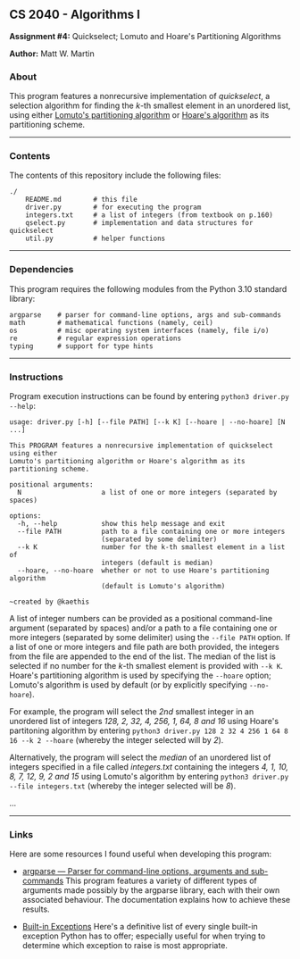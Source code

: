 ## CS 2040 - Algorithms I
**Assignment #4:** Quickselect; Lomuto and Hoare's Partitioning Algorithms

**Author:** Matt W. Martin

### About

This program features a nonrecursive implementation of *quickselect*, a selection algorithm for finding the *k*-th smallest element in an unordered list, using either [Lomuto's partitioning algorithm](https://en.wikipedia.org/wiki/Quicksort#Lomuto_partition_scheme) or [Hoare's algorithm](https://en.wikipedia.org/wiki/Quicksort#Hoare_partition_scheme) as its partitioning scheme.

---
### Contents
The contents of this repository include the following files:
```
./
    README.md        # this file
    driver.py        # for executing the program
    integers.txt     # a list of integers (from textbook on p.160)
    qselect.py       # implementation and data structures for quickselect
    util.py          # helper functions
```

---
### Dependencies
This program requires the following modules from the Python 3.10 standard library:
```
argparse    # parser for command-line options, args and sub-commands
math        # mathematical functions (namely, ceil)
os          # misc operating system interfaces (namely, file i/o)
re          # regular expression operations
typing      # support for type hints
```

---
### Instructions
Program execution instructions can be found by entering `python3 driver.py --help`:
```
usage: driver.py [-h] [--file PATH] [--k K] [--hoare | --no-hoare] [N ...]

This PROGRAM features a nonrecursive implementation of quickselect using either
Lomuto's partitioning algorithm or Hoare's algorithm as its partitioning scheme.

positional arguments:
  N                    a list of one or more integers (separated by spaces)

options:
  -h, --help           show this help message and exit
  --file PATH          path to a file containing one or more integers
                       (separated by some delimiter)
  --k K                number for the k-th smallest element in a list of
                       integers (default is median)
  --hoare, --no-hoare  whether or not to use Hoare's partitioning algorithm
                       (default is Lomuto's algorithm)

~created by @kaethis
```
A list of integer numbers can be provided as a positional command-line argument (separated by spaces) and/or a path to a file containing one or more integers (separated by some delimiter) using the `--file PATH` option.  If a list of one or more integers and file path are both provided, the integers from the file are appended to the end of the list.  The median of the list is selected if no number for the *k*-th smallest element is provided with `--k K`.  Hoare's partitioning algorithm is used by specifying the `--hoare` option; Lomuto's algorithm is used by default (or by explicitly specifying `--no-hoare`).

For example, the program will select the *2nd* smallest integer in an unordered list of integers *128, 2, 32, 4, 256, 1, 64, 8 and 16* using Hoare's partitoning algorithm by entering `python3 driver.py 128 2 32 4 256 1 64 8 16 --k 2 --hoare` (whereby the integer selected will by *2*).

Alternatively, the program will select the *median* of an unordered list of integers specified in a file called *integers.txt* containing the integers *4, 1, 10, 8, 7, 12, 9, 2 and 15* using Lomuto's algorithm by entering `python3 driver.py --file integers.txt` (whereby the integer selected will be *8*).

...

---
### Links
Here are some resources I found useful when developing this program:

- [argparse — Parser for command-line options, arguments and sub-commands](https://docs.python.org/3/library/argparse.html) This program features a variety of different types of arguments made possibly by the argparse library, each with their own associated behaviour.  The documentation explains how to achieve these results.

- [Built-in Exceptions](https://docs.python.org/3/library/exceptions.html) Here's a definitive list of every single built-in exception Python has to offer; especially useful for when trying to determine which exception to raise is most appropriate.
